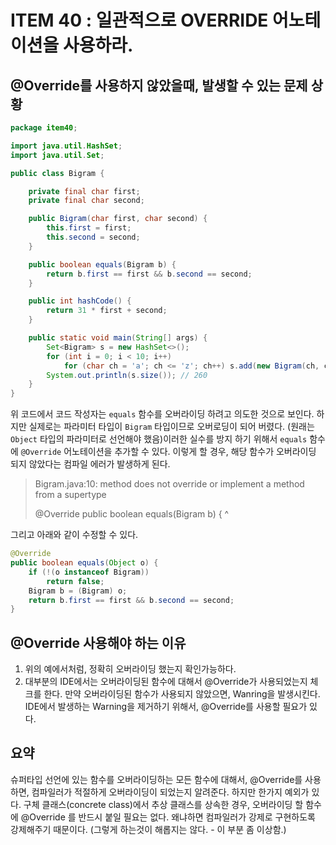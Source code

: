 # ITEM 40 : 일관적으로 OVERRIDE 어노테이션을 사용하라.

## @Override를 사용하지 않았을때, 발생할 수 있는 문제 상황

``` java
package item40;

import java.util.HashSet;
import java.util.Set;

public class Bigram {

    private final char first;
    private final char second;

    public Bigram(char first, char second) {
        this.first = first;
        this.second = second;
    }

    public boolean equals(Bigram b) {
        return b.first == first && b.second == second;
    }

    public int hashCode() {
        return 31 * first + second;
    }

    public static void main(String[] args) {
        Set<Bigram> s = new HashSet<>();
        for (int i = 0; i < 10; i++)
            for (char ch = 'a'; ch <= 'z'; ch++) s.add(new Bigram(ch, ch));
        System.out.println(s.size()); // 260
    }
}
```

위 코드에서 코드 작성자는 ```equals``` 함수를 오버라이딩 하려고 의도한 것으로 보인다. 하지만 실제로는 파라미터 타입이 ```Bigram``` 타입이므로 오버로딩이 되어 버렸다. (원래는 ```Object``` 타입의 파라미터로 선언해야 했음)이러한 실수를 방지 하기 위해서  ```equals``` 함수에 ```@Override``` 어노테이션을 추가할 수 있다. 이렇게 할 경우, 해당 함수가 오버라이딩 되지 않았다는 컴파일 에러가 발생하게 된다.

> Bigram.java:10: method does not override or implement a method from a supertype
>
> @Override public boolean equals(Bigram b) { ^

그리고 아래와 같이 수정할 수 있다.

``` java
@Override
public boolean equals(Object o) {
    if (!(o instanceof Bigram))
        return false;
    Bigram b = (Bigram) o;
    return b.first == first && b.second == second;
}
```

## @Override 사용해야 하는 이유

1. 위의 예에서처럼, 정확히 오버라이딩 했는지 확인가능하다.
2. 대부분의 IDE에서는 오버라이딩된 함수에 대해서 @Override가 사용되었는지 체크를 한다. 만약 오버라이딩된 함수가 사용되지 않았으면, Wanring을 발생시킨다. IDE에서 발생하는 Warning을 제거하기 위해서, @Override를 사용할 필요가 있다.

## 요약

슈퍼타입 선언에 있는 함수를 오버라이딩하는 모든 함수에 대해서, @Override를 사용하면, 컴파일러가 적절하게 오버라이딩이 되었는지 알려준다. 하지만 한가지 예외가 있다. 구체 클래스(concrete class)에서 추상 클래스를 상속한 경우, 오버라이딩 할 함수에 @Override 를 반드시 붙일 필요는 없다. 왜냐하면 컴파일러가 강제로 구현하도록 강제해주기 때문이다. (그렇게 하는것이 해롭지는 않다. - 이 부분 좀 이상함.)
